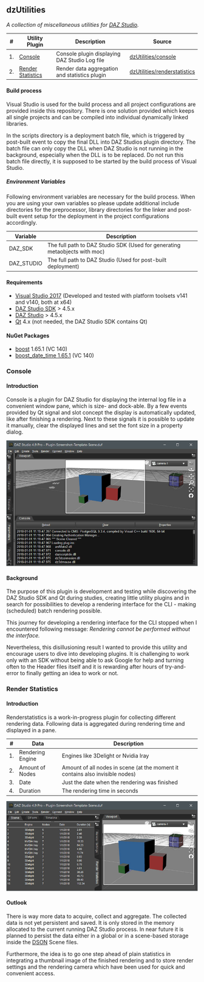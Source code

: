 dzUtilities
---

*A collection of miscellaneous utilities for [DAZ Studio](https://www.daz3d.com/get_studio).*

#|Utility Plugin|Description|Source
---|---|---|---
1.|[Console](#console)|Console plugin displaying DAZ Studio Log file|[dzUtilities/console](https://github.com/tpiekarski/dzUtilities/tree/master/console)
2.|[Render Statistics](#render-statistics)|Render data aggregation and statistics plugin|[dzUtilities/renderstatistics](https://github.com/tpiekarski/dzUtilities/tree/master/renderstatistics)

#### Build process
Visual Studio is used for the build process and all project configurations are
provided inside this repository. There is one solution provided which keeps all
single projects and can be compiled into individual dynamically linked libraries.

In the scripts directory is a deployment batch file, which is triggered by
post-built event to copy the final DLL into DAZ Studios plugin directory.
The batch file can only copy the DLL when DAZ Studio is not running in the background,
especially when the DLL is to be replaced. Do not run this batch file directly,
it is supposed to be started by the build process of Visual Studio.

##### Environment Variables
Following environment variables are necessary for the build process. When you are using
your own variables so please update additional include directories for the preprocessor,
library directories for the linker and post-built event setup for the deployment in the
project configurations accordingly.

Variable|Description
---|---
DAZ_SDK|The full path to DAZ Studio SDK (Used for generating metaobjects with moc)
DAZ_STUDIO|The full path to DAZ Studio (Used for post-built deployment)

#### Requirements
- [Visual Studio 2017](https://www.visualstudio.com/)
  (Developed and tested with platform toolsets v141 and v140, both at x64)
- [DAZ Studio SDK](https://www.daz3d.com/daz-studio-4-5-sdk) > 4.5.x
- [DAZ Studio](https://www.daz3d.com/get_studio) > 4.5.x
- [Qt](https://www.qt.io/) 4.x (not needed, the DAZ Studio SDK contains Qt)

#### NuGet Packages
- [boost](https://www.nuget.org/packages/boost/) 1.65.1 (VC 140)
- [boost_date_time 1.65.1](https://www.nuget.org/packages/boost_date_time-vc140/) (VC 140)

### Console
#### Introduction
Console is a plugin for DAZ Studio for displaying the internal log file
in a convenient window pane, which is size- and dock-able. By a few events
provided by Qt signal and slot concept the display is automatically updated,
like after finishing a rendering. Next to these signals it is possible to update
it manually, clear the displayed lines and set the font size in a property
dialog.

![Screenshot of Console](images/console.jpg?raw=true "Screenshot of Console")

#### Background
The purpose of this plugin is development and testing while discovering the DAZ
Studio SDK and Qt during studies, creating little utility plugins and in search
for possibilities to develop a rendering interface for the CLI - making (scheduled)
batch rendering possible.

This journey for developing a rendering interface for the CLI stopped when I
encountered following message: *Rendering cannot be performed without the interface.*

Nevertheless, this disillusioning result I wanted to provide this utility and
encourage users to dive into developing plugins. It is challenging to work only
with an SDK without being able to ask Google for help and turning often to the
Header files itself and it is rewarding after hours of try-and-error to finally
getting an idea to work or not.

### Render Statistics
#### Introduction
Renderstatistics is a work-in-progress plugin for collecting different rendering data.
Following data is aggregated during rendering time and displayed in a pane.

#|Data|Description
---|---|---
1.|Rendering Engine|Engines like 3Delight or Nvidia Iray
2.|Amount of Nodes|Amount of all nodes in scene (at the moment it contains also invisible nodes)
3.|Date|Just the date when the rendering was finished
4.|Duration|The rendering time in seconds

![Screenshot of Render Statistics](images/renderstatistics.jpg?raw=true "Screenshot of Render Statistics")

#### Outlook
There is way more data to acquire, collect and aggregate. The collected data is not
yet persistent and saved. It is only stored in the memory allocated to the current
running DAZ Studio process. In near future it is planned to persist the data either
in a global or in a scene-based storage inside the
[DSON](http://docs.daz3d.com/doku.php/public/dson_spec/start) Scene files.

Furthermore, the idea is to go one step ahead of plain statistics in integrating a thumbnail
image of the finished rendering and to store render settings and the rendering camera which
have been used for quick and convenient access.
